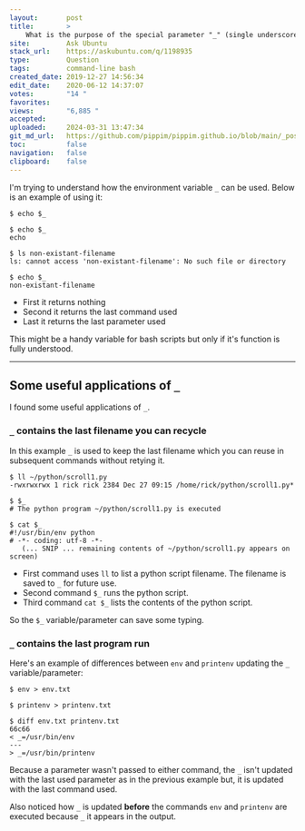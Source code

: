 ```yaml
---
layout:       post
title:        >
    What is the purpose of the special parameter "_" (single underscore) in environment?
site:         Ask Ubuntu
stack_url:    https://askubuntu.com/q/1198935
type:         Question
tags:         command-line bash
created_date: 2019-12-27 14:56:34
edit_date:    2020-06-12 14:37:07
votes:        "14 "
favorites:    
views:        "6,885 "
accepted:     
uploaded:     2024-03-31 13:47:34
git_md_url:   https://github.com/pippim/pippim.github.io/blob/main/_posts/2019/2019-12-27-What-is-the-purpose-of-the-special-parameter-___-_single-underscore_-in-environment_.md
toc:          false
navigation:   false
clipboard:    false
---
```


I'm trying to understand how the environment variable `_` can be used. Below is an example of using it:

``` 
$ echo $_

$ echo $_
echo

$ ls non-existant-filename
ls: cannot access 'non-existant-filename': No such file or directory

$ echo $_
non-existant-filename
```

- First it returns nothing
- Second it returns the last command used
- Last it returns the last parameter used

This might be a handy variable for bash scripts but only if it's function is fully understood.


----------

## Some useful applications of `_`

I found some useful applications of `_`.

### `_` contains the last filename you can recycle

In this example `_` is used to keep the last filename which you can reuse in subsequent commands without retying it.

``` 
$ ll ~/python/scroll1.py
-rwxrwxrwx 1 rick rick 2384 Dec 27 09:15 /home/rick/python/scroll1.py*

$ $_
# The python program ~/python/scroll1.py is executed

$ cat $_
#!/usr/bin/env python
# -*- coding: utf-8 -*-
   (... SNIP ... remaining contents of ~/python/scroll1.py appears on screen)
```

- First command uses `ll` to list a python script filename. The filename is saved to `_` for future use.
- Second command `$_` runs the python script.
- Third command `cat $_` lists the contents of the python script.

So the `$_` variable/parameter can save some typing.

### `_` contains the last program run

Here's an example of differences between `env` and `printenv` updating the `_` variable/parameter:

``` 
$ env > env.txt

$ printenv > printenv.txt

$ diff env.txt printenv.txt
66c66
< _=/usr/bin/env
---
> _=/usr/bin/printenv
```

Because a parameter wasn't passed to either command, the `_` isn't updated with the last used parameter as in the previous example but, it is updated with the last command used.

Also noticed how `_` is updated **before** the commands `env` and `printenv` are executed because `_` it appears in the output.
